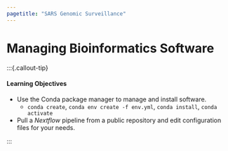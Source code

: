 ```yaml
---
pagetitle: "SARS Genomic Surveillance"
---
```


# Managing Bioinformatics Software

:::{.callout-tip}
#### Learning Objectives

- Use the Conda package manager to manage and install software.
  - `conda create`, `conda env create -f env.yml`, `conda install`, `conda activate`
- Pull a _Nextflow_ pipeline from a public repository and edit configuration files for your needs.

:::

<!--
## The `conda` Package Manager

Often you may want to use software packages that are not be installed by default on the servers available to you.
There are several ways you could manage your own software installation, but in this course we will be using _Conda_, which gives you access to a large number of scientific packages.

There are two main software distributions that you can download and install, called _Anaconda_ and _Miniconda_.  
_Miniconda_ is a lighter version, which includes only base Python, while _Anaconda_ is a much larger bundle of software that includes many other packages (see the [Documentation Page](https://docs.conda.io/projects/conda/en/latest/user-guide/install/download.html#anaconda-or-miniconda) for more information).

One of the strengths of using _Conda_ to manage your software is that you can have different versions of your software installed alongside each other, organised in **environments**. 
Organising software packages into environments is extremely useful, as it allows to have a _reproducible_ set of software versions that you can use and resuse in your projects. 

![Illustration of _Conda_ environments.](images/conda_environments.svg)


### Installing _Conda_

To start with, let's install _Conda_. 
In this course we will install the _Miniconda_ bundle, as it's lighter and faster to install:

1. Make sure you've ssh'd to the training computer and are in the home directory (`cd ~`).
1. download the _Miniconda_ installer by running: `wget https://repo.anaconda.com/miniconda/Miniconda3-latest-Linux-x86_64.sh`
1. run the installation script just downloaded: `bash Miniconda3-latest-Linux-x86_64.sh`
1. follow the installation instructions accepting default options (answering 'yes' to any questions)
1. run `conda config --add channels conda-forge; conda config --add channels bioconda`.
This adds two *channels* (sources of software) useful for bioinformatics and data science applications.

:::{.callout-note}
_Anaconda_ and _Miniconda_ are also available for Windows and Mac OS. 
See the [Conda Installation Documents](https://docs.conda.io/projects/conda/en/latest/user-guide/install/index.html#regular-installation) for instructions. 

However, many of the packages used in bioinformatics are specific for Linux, so will not work on those other operating systems. 
However, _Conda_ may still be useful to manage software that works across platforms (e.g. Python packages).
:::


### Installing Software Using `conda`

The command used to install and manage software is called `conda`. 
Although we will only cover the basics in this course, it has an [excellent documentation](https://docs.conda.io/projects/conda/en/latest/user-guide/) and a useful [cheatsheet](https://docs.conda.io/projects/conda/en/latest/_downloads/1f5ecf5a87b1c1a8aaf5a7ab8a7a0ff7/conda-cheatsheet.pdf).

The first thing to do is to create a software environment for our project. 
Although this is optional (you could instead install everything in the "base" default environment), it is a good practice as it means the software versions remain stable within each project. 

To create an environment we use:

```bash
conda create --name ENV
```

Where "ENV" is the name we want to give to that environment. 
Once the environment is created, we can install packages using:

```bash
conda install --name ENV PROGRAM
```

Where "PROGRAM" is the name of the software we want to install. 

:::{.callout-note}
One way to organise your software environments is to create an environment for each kind of analysis that you might be doing regularly. 
For example, you could have an environment named `imaging` with software that you use for image processing (e.g. Python's scikit-image or the ImageMagick package) and another called `deeplearn` with software you use for deep learning applications (e.g. Python's Keras). 

In bioinformatics you may create an environment for analysis of specific kinds of data, for example `rnaseq` or `metagenomics`. 
We will see an example of this in the context of SARS-CoV-2 sequence analysis in a later section.
:::

To search for the software packages that are available through `conda`:

- go to [anaconda.org](https://anaconda.org).
- in the search box search for a program of your choice. For example: "bwa".
- the results should be listed as `CHANNEL/PROGRAM`, where *CHANNEL* will the the source channel from where the software is available. Usually scientific/bioinformatics software is available through the `conda-forge` and `bioconda` channels.

If you need to install a program from a different channel than the defaults, you can specify it during the install command using the `-c` option. 
For example `conda install --chanel CHANNEL --name ENV PROGRAM`.

Let's see this with an example, where we create a new environment called "scipy", where we install the python scientific packages:

```bash
conda install --name scipy --channel conda-forge numpy matplotlib
```


### Loading _Conda_ Environments

Once your packages are installed in an environment, you can load that environment by using `source activate ENV`, where "ENV" is the name of your environment. 
For example, we can activate our previously created environment with:

```bash
source activate scipy
```

If you chech which `python` executable is being used now, you will notice it's the one from this new environment:

```bash
which python
```

```
~/miniconda3/envs/scipy/bin/python
```

:::{.callout-note}
**Tip**

If you forget which environments you have created, you can use `conda env list` to get a list of them. 
:::


:::{.callout-exercise}

**Q1**

- Create a new _Conda_ environment called `qc` and install the software FastQC and MultiQC, which we will use to check the sequencing quality of our Illumina reads.
- Once installation completes, activate the environment and check that both packages were installed successfully by running `fastqc --version` and `multiqc --version`. 

<details><summary>Hint</summary>

- Go to [anaconda.org](https://anaconda.org/) to search for these software packages and see which channels they are available from.
- The command to create a new environment is `conda create --name ENV` (replace "ENV" by a name of your choice for the new environment).
- The command to install packages into an environment is `conda install --name ENV PROGRAM` (replace "PROGRAM" with the name of the software package you wish to install).

**THIS TAKES QUITE A WHILE TO RUN! MAYBE NEED TO INTRODUCE MAMBA AS WELL**

</details>

**Q2**

- Create a new shell script named `read_quality_control.sh` on your `scripts` folder. Copy/paste the following code into the script (fix the code where "FIXME" appears). 

```bash
#!/bin/bash

# activate conda environment
source activate qc

# create output directories
mkdir -p results/fastqc
mkdir -p results/multiqc

# run FastQC on all the reads
fastqc --threads 8 --outdir FIXME data/illumina/*.fastq.gz

# compile statistics using multiqc
multiqc --outdir FIXME results/fastqc
```

- Run the new shell script using `bash`. Redirect the output to a file named `logs/read_quality_control.log`.

<details><summary>Hint</summary>

- To redirect output from a script use `bash name_of_script > standard_output.log 2>&1`

<details>

:::{.callout-answer}

Create the environment with:

```
conda create --name qc
```

We can then install the necessary software on this environment: 

```
conda install --name qc fastqc multiqc
```

After _Conda_ determines the software dependencies it needs to download and install, it will list them all and ask to confirm the installation. 
You can type "y" and press Enter to confirm. 
The installation process may take some time. 

Finally, we can activate our new environment: 

```
source activate qc
```

We can quickly check that the software was installed successfully by trying the following commands:

```
fastqc --version
multiqc --version
```

Each of these commands should result in the version of the software being printed on the console. 

:::
:::

:::{.callout-note}
**Quality Control for ONT Data**

FastQC is designed for Illumina data. 
For ONT data, you can use [MinIONQC](https://github.com/roblanf/minion_qc), which is essentially an R script that you can run to generate a series of plots such as read length and quality distributions. 

:::


## Nextflow

- installation
- `nextflow pull`
- config files
- `nextflow run`, `nextflow --help`

Install nextflow, using conda:

`conda create --name nextflow -c bioconda nextflow`

General information about nextflow commands can be obtained by running it with no other options: 

```bash
nextflow
```

```
Commands:
  clean         Clean up project cache and work directories
  clone         Clone a project into a folder
  cloud         Manage Nextflow clusters in the cloud
  config        Print a project configuration
  console       Launch Nextflow interactive console
  drop          Delete the local copy of a project
  help          Print the usage help for a command
  info          Print project and system runtime information
  kuberun       Execute a workflow in a Kubernetes cluster (experimental)
  list          List all downloaded projects
  log           Print executions log and runtime info
  pull          Download or update a project
  run           Execute a pipeline project
  self-update   Update nextflow runtime to the latest available version
  view          View project script file(s)
```

:::{.callout-note}
**This was a note to self - can probably be removed from here**
Making a local copy of the nextflow repository can be done in a few ways:

- `nextflow pull` - downloads the repo and puts it in a global cache (see https://www.nextflow.io/docs/latest/cli.html#pull)
- `nextflow clone` - downloads the repo to the local directory. This is equivalent to running `git clone`. 

- Need to check how commits are managed (to ensure consistent versions of the pipeline are used)
- If the pipeline fails due to an error, can be resumed by adding the flag `nextflow run -resume`

:::

To download the pipeline, we run: 

```bash
nextflow pull connor-lab/ncov2019-artic-nf
```

This will automatically download the workflow from the [project's GitHub page](https://github.com/connor-lab/ncov2019-artic-nf) into our home directory (under `~/.nextflow/assets/`). 

The following step is to set configuration options necessary for our setup. 
This can be done on a project-by-project basis, or we can set options that are always used on the machine we are working from.

- Edit a file named `nextflow.config` on the project's directory.
- Edit the file in `~/.nextflow/config`.

I have edited a file in the project's directory with the following: 

```
process {
  executor = 'local'
}
params {
  max_memory = 32.GB
  max_cpus = 8
  max_time = 12.h
}
conda {
  useMamba = true
  createTimeout = '1 h'
}
```

And this has successfully ran the pipeline with mamba. 


## SLURM

SLURM configuration can be specified depending on your setup. 
For example, I have: 

```
process {
  executor = 'slurm'
  clusterOptions = '-A LEYSER-SL2-CPU -p icelake,cclake -t 05:00:00' 
}
params {
  max_memory = 192.GB
  max_cpus = 56
  max_time = 12.h
}
```


## Help 

`nextflow run ncov2019-artic-nf/ --help`


## Conda, Docker, Singularity

With `-profile conda`, I've ran into the problem mentioned here: 
 - https://github.com/nf-core/rnaseq/issues/517 
 - https://github.com/nextflow-io/nextflow/issues/1081 

It seems to be a timeout issue. 
One possibility is to use `mamba`, which can be achieved by adding the following to one of the config files:

```
conda {
    useMamba = true
    createTimeout = '1 h'
}
```

This is detailed here: https://www.nextflow.io/docs/edge/config.html#scope-conda

Also, it may be worth thinking about setting the `NXF_CONDA_CACHEDIR` variable as suggested in the first link above, in case users are sharing environments. 

I have also ran into another error:

```
  Failed to create Conda environment
  command: conda env create --prefix /rds/user/hm533/hpc-work/btf/nvap_artic_pipeline/work/conda/artic-e06b476df23ea11f5d0c7435111cb143 --file /rds/user/hm533/hpc-work/btf/nvap_artic_pipeline/ncov2019-artic-nf/environments/nanopore/environment.yml
  status : 143
  message:
```

This one I could not seem to fix... 


Finally, I get this error with the first step of the pipeline (articDownloadScheme), coming from a `git clone` command:

```
Cloning into 'primer-schemes'...
  /usr/local/software/archive/linux-scientific7-x86_64/gcc-9/git-2.26.0-jtc5jb2p7skqq7zohvhh6cs6tgoy5lyj/libexec/git-core/git-remote-https: symbol lookup error: /lib64/libk5crypto.so.3: undefined symbol: EVP_KDF
_ctrl, version OPENSSL_1_1_1b
```

This seems to be a system-specific error (only occurs on compute nodes of the HPC, not login nodes), which hopefully disappears on the training machine.
My workaround is to cd to the working directory and run `bash .command.run`. 
Then re-launch the workflow with `-resume`.



## Running at Scale

Need to check:

- is it possible to use `nextflow pull` to a path common to multiple users on a HPC? 
- is it possible to still have specific config files even when using `nextflow pull` from the general cache? 
  - Should be: https://www.nextflow.io/docs/latest/config.html 


## Troubleshooting 

Nextflow works by creating temporary files in a directory called `work`. 
When an error occurs, Nextflow informs us of what the working directory was and several (hidden) files can be found there. 
The most informative are:

- `.command.run` - this is the bash script that is essentially submitted to slurm.
- `.command.sh` - this is the bash script that is usually called by the previous script. 
- `.command.log` - log file where errors might be found. 


## Summary

:::{.callout-tip}

#### Key Points

- one
- two

:::
-->
